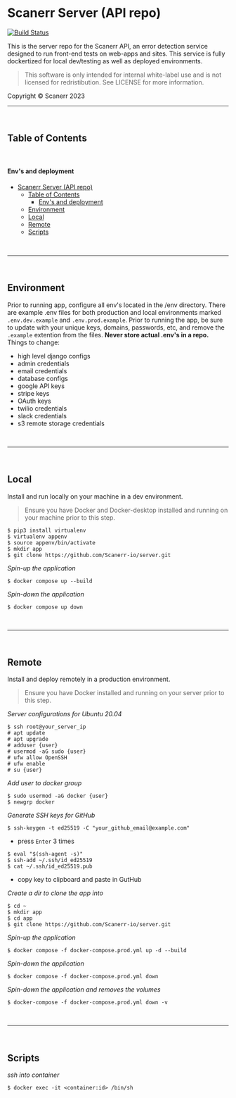 # Scanerr Server (API repo)

[![Build Status](http://img.shields.io/travis/badges/badgerbadgerbadger.svg?style=flat-square)](https://api.scanerr.io)

This is the server repo for the Scanerr API, an error detection service designed to run front-end tests on web-apps and sites. This service is fully dockertized for local dev/testing as well as deployed environments. 

> This software is only intended for internal white-label use and is not licensed for redristibution. See LICENSE for more information.


Copyright © Scanerr 2023

---
&nbsp;

## Table of Contents
&nbsp;

#### Env's and deployment
- [Scanerr Server (API repo)](#scanerr-server-api-repo)
  - [Table of Contents](#table-of-contents)
      - [Env's and deployment](#envs-and-deployment)
  - [Environment](#environment)
  - [Local](#local)
  - [Remote](#remote)
  - [Scripts](#scripts)


&nbsp;
 
---
&nbsp;

## Environment

Prior to running app, configure all env's located in the /env directory. There are example .env files for both production and local environments marked `.env.dev.example` and `.env.prod.example`. Prior to running the app, be sure to update with your unique keys, domains, passwords, etc, and remove the `.example` extention from the files.  **Never store actual .env's in a repo.** Things to change:
- high level django configs
- admin credentials 
- email credentials
- database configs
- google API keys
- stripe keys
- OAuth keys
- twilio credentials
- slack credentials
- s3 remote storage credentials

&nbsp;
 
---
&nbsp;

## Local
Install and run locally on your machine in a dev environment.

> Ensure you have Docker and Docker-desktop installed and running on your machine prior to this step.

```shell
$ pip3 install virtualenv
$ virtualenv appenv
$ source appenv/bin/activate
$ mkdir app
$ git clone https://github.com/Scanerr-io/server.git
```
*Spin-up the application*
```shell
$ docker compose up --build
```
*Spin-down the application*
```shell
$ docker compose up down
```

&nbsp;
 
---
&nbsp;

## Remote
Install and deploy remotely in a production environment.

> Ensure you have Docker installed and running on your server prior to this step.

*Server configurations for Ubuntu 20.04*
``` shell
$ ssh root@your_server_ip
# apt update
# apt upgrade
# adduser {user}
# usermod -aG sudo {user}
# ufw allow OpenSSH
# ufw enable
# su {user}
```

*Add user to docker group*
```shell
$ sudo usermod -aG docker {user}
$ newgrp docker 
```

*Generate SSH keys for GitHub*
``` shell
$ ssh-keygen -t ed25519 -C "your_github_email@example.com"
```
- press `Enter` 3 times
```shell
$ eval "$(ssh-agent -s)"
$ ssh-add ~/.ssh/id_ed25519
$ cat ~/.ssh/id_ed25519.pub
```
- copy key to clipboard and paste in GutHub


*Create a dir to clone the app into*
``` shell
$ cd ~
$ mkdir app
$ cd app
$ git clone https://github.com/Scanerr-io/server.git
```
*Spin-up the application*
```shell
$ docker compose -f docker-compose.prod.yml up -d --build
```
*Spin-down the application*
```shell
$ docker compose -f docker-compose.prod.yml down
```
*Spin-down the application and removes the volumes*
```shell
$ docker-compose -f docker-compose.prod.yml down -v
```


&nbsp;

---

&nbsp;

## Scripts

*ssh into container*
``` shell
$ docker exec -it <container:id> /bin/sh
```
